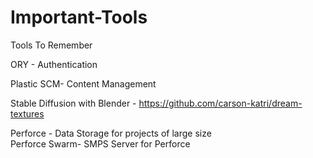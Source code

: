 # Important-Tools
Tools To Remember


ORY - Authentication

Plastic SCM- Content Management


Stable Diffusion with Blender - https://github.com/carson-katri/dream-textures

Perforce - Data Storage for projects of large size  
Perforce Swarm- SMPS Server for Perforce
